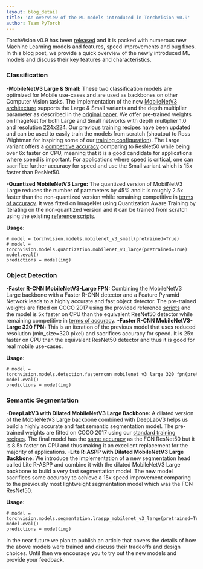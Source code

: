 ```yaml
---
layout: blog_detail
title: 'An overview of the ML models introduced in TorchVision v0.9'
author: Team PyTorch 
---
```


TorchVision v0.9 has been [released](https://github.com/pytorch/vision/releases) and it is packed with numerous new Machine Learning models and features, speed improvements and bug fixes. In this blog post, we provide a quick overview of the newly introduced ML models and discuss their key features and characteristics.
### Classification
**-MobileNetV3 Large & Small:** These two classification models are optimized for Mobile use-cases and are used as backbones on other Computer Vision tasks. The implementation of the new [MobileNetV3 architecture](https://github.com/pytorch/vision/blob/master/torchvision/models/mobilenetv3.py) supports the Large & Small variants and the depth multiplier parameter as described in the [original paper](https://arxiv.org/pdf/1905.02244.pdf). We offer pre-trained weights on ImageNet for both Large and Small networks with depth multiplier 1.0 and resolution 224x224. Our previous [training recipes](https://github.com/pytorch/vision/tree/master/references/classification#mobilenetv3-large--small) have been updated and can be used to easily train the models from scratch (shoutout to Ross Wightman for inspiring some of our [training configuration](https://rwightman.github.io/pytorch-image-models/training_hparam_examples/#mobilenetv3-large-100-75766-top-1-92542-top-5)). The Large variant offers a [competitive accuracy](https://github.com/pytorch/vision/blob/master/docs/source/models.rst#classification) comparing to ResNet50 while being over 6x faster on CPU, meaning that it is a good candidate for applications where speed is important. For applications where speed is critical, one can sacrifice further accuracy for speed and use the Small variant which is 15x faster than ResNet50.

**-Quantized MobileNetV3 Large:** The quantized version of MobilNetV3 Large reduces the number of parameters by 45% and it is roughly 2.5x faster than the non-quantized version while remaining competitive in [terms of accuracy](https://github.com/pytorch/vision/blob/master/docs/source/models.rst#quantized-models). It was fitted on ImageNet using Quantization Aware Training by iterating on the non-quantized version and it can be trained from scratch using the existing [reference scripts](https://github.com/pytorch/vision/tree/master/references/classification#quantized).

**Usage:**
```model = torchvision.models.mobilenet_v3_large(pretrained=True)
# model = torchvision.models.mobilenet_v3_small(pretrained=True)
# model = torchvision.models.quantization.mobilenet_v3_large(pretrained=True)
model.eval()
predictions = model(img)
```
### Object Detection
**-Faster R-CNN MobileNetV3-Large FPN:** Combining the MobileNetV3 Large backbone with a Faster R-CNN detector and a Feature Pyramid Network leads to a highly accurate and fast object detector. The pre-trained weights are fitted on COCO 2017 using the provided reference [scripts](https://github.com/pytorch/vision/tree/master/references/detection#faster-r-cnn-mobilenetv3-large-fpn) and the model is 5x faster on CPU than the equivalent ResNet50 detector while remaining competitive in [terms of accuracy](https://github.com/pytorch/vision/blob/master/docs/source/models.rst#object-detection-instance-segmentation-and-person-keypoint-detection). 
**-Faster R-CNN MobileNetV3-Large 320 FPN:** This is an iteration of the previous model that uses reduced resolution (min_size=320 pixel) and sacrifices accuracy for speed. It is 25x faster on CPU than the equivalent ResNet50 detector and thus it is good for real mobile use-cases.

**Usage:**
```model = torchvision.models.detection.fasterrcnn_mobilenet_v3_large_fpn(pretrained=True)
# model = torchvision.models.detection.fasterrcnn_mobilenet_v3_large_320_fpn(pretrained=True)
model.eval()
predictions = model(img)
```
### Semantic Segmentation
**-DeepLabV3 with Dilated MobileNetV3 Large Backbone:** A dilated version of the MobileNetV3 Large backbone combined with DeepLabV3 helps us build a highly accurate and fast semantic segmentation model. The pre-trained weights are fitted on COCO 2017 using our [standard training recipes](https://github.com/pytorch/vision/tree/master/references/segmentation#deeplabv3_mobilenet_v3_large). The final model has the [same accuracy](https://github.com/pytorch/vision/blob/master/docs/source/models.rst#semantic-segmentation) as the FCN ResNet50 but it is 8.5x faster on CPU and thus making it an excellent replacement for the majority of applications.
**-Lite R-ASPP with Dilated MobileNetV3 Large Backbone:** We introduce the implementation of a new segmentation head called Lite R-ASPP and combine it with the dilated MobileNetV3 Large backbone to build a very fast segmentation model. The new model sacrifices some accuracy to achieve a 15x speed improvement comparing to the previously most lightweight segmentation model which was the FCN ResNet50.

**Usage:**
```model = torchvision.models.segmentation.deeplabv3_mobilenet_v3_large(pretrained=True)
# model = torchvision.models.segmentation.lraspp_mobilenet_v3_large(pretrained=True)
model.eval()
predictions = model(img)
```
In the near future we plan to publish an article that covers the details of how the above models were trained and discuss their tradeoffs and design choices. Until then we encourage you to try out the new models and provide your feedback.
